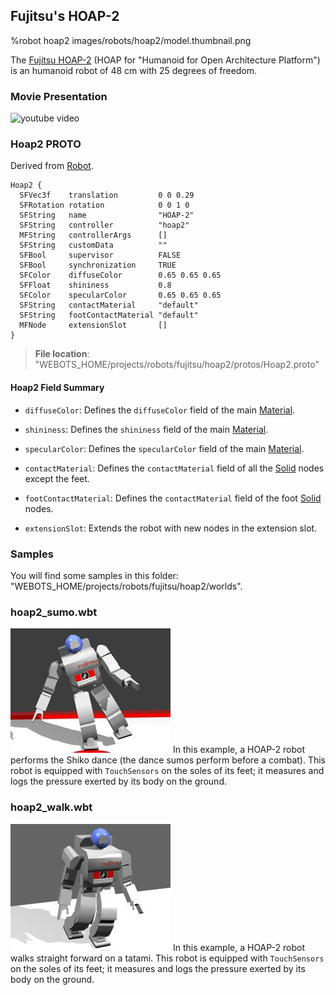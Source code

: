 ## Fujitsu's HOAP-2

%robot hoap2 images/robots/hoap2/model.thumbnail.png

The [Fujitsu HOAP-2](https://en.wikipedia.org/wiki/HOAP) (HOAP for "Humanoid for Open Architecture Platform") is an humanoid robot of 48 cm with 25 degrees of freedom.

### Movie Presentation

![youtube video](https://www.youtube.com/watch?v=xuVxFqmRl2g)

### Hoap2 PROTO

Derived from [Robot](../reference/robot.md).

```
Hoap2 {
  SFVec3f    translation         0 0 0.29
  SFRotation rotation            0 0 1 0
  SFString   name                "HOAP-2"
  SFString   controller          "hoap2"
  MFString   controllerArgs      []
  SFString   customData          ""
  SFBool     supervisor          FALSE
  SFBool     synchronization     TRUE
  SFColor    diffuseColor        0.65 0.65 0.65
  SFFloat    shininess           0.8
  SFColor    specularColor       0.65 0.65 0.65
  SFString   contactMaterial     "default"
  SFString   footContactMaterial "default"
  MFNode     extensionSlot       []
}
```

> **File location**: "WEBOTS\_HOME/projects/robots/fujitsu/hoap2/protos/Hoap2.proto"

#### Hoap2 Field Summary

- `diffuseColor`: Defines the `diffuseColor` field of the main [Material](../reference/material.md).

- `shininess`: Defines the `shininess` field of the main [Material](../reference/material.md).

- `specularColor`: Defines the `specularColor` field of the main [Material](../reference/material.md).

- `contactMaterial`: Defines the `contactMaterial` field of all the [Solid](../reference/solid.md) nodes except the feet.

- `footContactMaterial`: Defines the `contactMaterial` field of the foot [Solid](../reference/solid.md) nodes.

- `extensionSlot`: Extends the robot with new nodes in the extension slot.

### Samples

You will find some samples in this folder: "WEBOTS\_HOME/projects/robots/fujitsu/hoap2/worlds".

### hoap2\_sumo.wbt

![hoap2_sumo.wbt.png](images/robots/hoap2/hoap2_sumo.wbt.thumbnail.jpg) In this example, a HOAP-2 robot performs the Shiko dance (the dance sumos perform before a combat).
This robot is equipped with `TouchSensors` on the soles of its feet; it measures and logs the pressure exerted by its body on the ground.

### hoap2\_walk.wbt

![hoap2_walk.wbt.png](images/robots/hoap2/hoap2_walk.wbt.thumbnail.jpg) In this example, a HOAP-2 robot walks straight forward on a tatami.
This robot is equipped with `TouchSensors` on the soles of its feet; it measures and logs the pressure exerted by its body on the ground.
